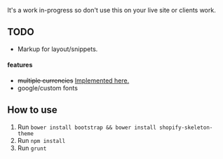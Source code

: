 It's a work in-progress so don't use this on your live site or clients work. 

## TODO

+ Markup for layout/snippets.

#### features

+ ~~multiple currencies~~ [Implemented here.](https://github.com/ajmalafif/shopistrap/commit/1ca7717e56ef07e2472cacab927537890ccdc590)
+ google/custom fonts

## How to use

1. Run `bower install bootstrap && bower install shopify-skeleton-theme` 
2. Run `npm install`
3. Run `grunt`